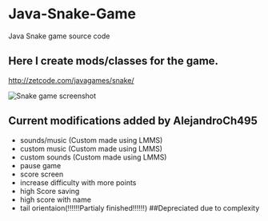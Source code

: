 # Java-Snake-Game
Java Snake game source code

## Here I create mods/classes for the game.

http://zetcode.com/javagames/snake/  

![Snake game screenshot](snake.png)

## Current modifications added by AlejandroCh495
* sounds/music (Custom made using LMMS)
* custom music (Custom made using LMMS)
* custom sounds (Custom made using LMMS)
* pause game
* score screen
* increase difficulty with more points
* high Score saving
* high score with name
* tail orientaion(‼️‼️‼️Partialy finished‼️‼️‼️) ##Depreciated due to complexity 
